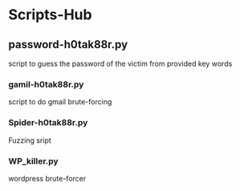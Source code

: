 # Scripts-Hub
## password-h0tak88r.py
script to guess the password of the victim from provided key words
### gamil-h0tak88r.py 
script to do gmail brute-forcing
### Spider-h0tak88r.py
Fuzzing sript
### WP_killer.py
wordpress brute-forcer
